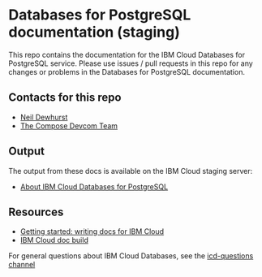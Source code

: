 # Databases for PostgreSQL documentation (staging)

This repo contains the documentation for the IBM Cloud Databases for PostgreSQL service. Please use issues / pull requests in this repo for any changes or problems in the Databases for PostgreSQL documentation.

## Contacts for this repo

- [Neil Dewhurst](https://github.ibm.com/NDewhurs)
- [The Compose Devcom Team](https://github.ibm.com/orgs/Bluemix-Docs/teams/compose-devcom)

## Output

The output from these docs is available on the IBM Cloud staging server: 

- [About IBM Cloud Databases for PostgreSQL](https://console.stage1.bluemix.net/docs/services/databases-for-postgresql/index.html#about-databases-for-postgresql)

## Resources

- [Getting started: writing docs for IBM Cloud](https://dev-console.stage1.bluemix.net/docs/developing/writing/index.html)
- [IBM Cloud doc build](https://dev-console.stage1.bluemix.net/docs/developing/build/index.html)

For general questions about IBM Cloud Databases, see the [icd-questions channel](https://ibm-cloudplatform.slack.com/messages/C534XRCF3/)